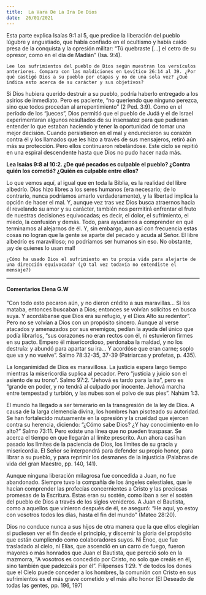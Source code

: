 ```yaml
---
title:  La Vara De La Ira De Dios 
date:  26/01/2021
---
```


Esta parte explica Isaías 9:1 al 5, que predice la liberación del pueblo lúgubre y angustiado, que había confiado en el ocultismo y había caído presa de la conquista y la opresión militar: “Tú quebraste [...] el cetro de su opresor, como en el día de Madián” (Isa. 9:4).

`Lee los sufrimientos del pueblo de Dios según muestran los versículos anteriores. Compara con las maldiciones en Levítico 26:14 al 39. ¿Por qué castigó Dios a su pueblo por etapas y no de una sola vez? ¿Qué indica esto acerca de su carácter y sus objetivos?`

Si Dios hubiera querido destruir a su pueblo, podría haberlo entregado a los asirios de inmediato. Pero es paciente, “no queriendo que ninguno perezca, sino que todos procedan al arrepentimiento” (2 Ped. 3:9). Como en el período de los “jueces”, Dios permitió que el pueblo de Judá y el de Israel experimentaran algunos resultados de su insensatez para que pudieran entender lo que estaban haciendo y tener la oportunidad de tomar una mejor decisión. Cuando persistieron en el mal y endurecieron su corazón contra él y los llamados que les hizo a través de sus mensajeros, retiró aún más su protección. Pero ellos continuaron rebelándose. Este ciclo se repitió en una espiral descendente hasta que Dios no pudo hacer nada más.

**Lea Isaías 9:8 al 10:2. ¿De qué pecados es culpable el pueblo? ¿Contra quién los cometió? ¿Quién es culpable entre ellos?**

Lo que vemos aquí, al igual que en toda la Biblia, es la realidad del libre albedrío. Dios hizo libres a los seres humanos (era necesario; de lo contrario, nunca podríamos amarlo verdaderamente), y la libertad implica la opción de hacer el mal. Y, aunque vez tras vez Dios busca atraernos hacia él revelando su amor y su carácter, también nos permitirá enfrentar el fruto de nuestras decisiones equivocadas; es decir, el dolor, el sufrimiento, el miedo, la confusión y demás. Todo, para ayudarnos a comprender en qué terminamos al alejarnos de él. Y, sin embargo, aun así con frecuencia estas cosas no logran que la gente se aparte del pecado y acuda al Señor. El libre albedrío es maravilloso; no podríamos ser humanos sin eso. No obstante, ¡ay de quienes lo usan mal!

`¿Cómo ha usado Dios el sufrimiento en tu propia vida para alejarte de una dirección equivocada? (¿O tal vez todavía no entendiste el mensaje?)`

---

#### Comentarios Elena G.W

“Con todo esto pecaron aún, y no dieron crédito a sus maravillas… Si los mataba, entonces buscaban a Dios; entonces se volvían solícitos en busca suya. Y acordábanse que Dios era su refugio, y el Dios Alto su redentor”. Pero no se volvían a Dios con un propósito sincero. Aunque al verse atacados y amenazados por sus enemigos, pedían la ayuda del único que podía librarlos, “sus corazones no eran rectos con él, ni estuvieron firmes en su pacto. Empero él misericordioso, perdonaba la maldad, y no los destruía: y abundó para apartar su ira… Y acordóse que eran carne; soplo que va y no vuelve”. Salmo 78:32-35, 37-39 (Patriarcas y profetas, p. 435).

La longanimidad de Dios es maravillosa. La justicia espera largo tiempo mientras la misericordia suplica al pecador. Pero “justicia y juicio son el asiento de su trono”. Salmo 97:2. “Jehová es tardo para la ira”, pero es “grande en poder, y no tendrá al culpado por inocente. Jehová marcha entre tempestad y turbión, y las nubes son el polvo de sus pies”. Nahúm 1:3.

El mundo ha llegado a ser temerario en la transgresión de la ley de Dios. A causa de la larga clemencia divina, los hombres han pisoteado su autoridad. Se han fortalecido mutuamente en la opresión y la crueldad que ejercen contra su herencia, diciendo: “¿Cómo sabe Dios? ¿Y hay conocimiento en lo alto?” Salmo 73:11. Pero existe una línea que no pueden traspasar. Se acerca el tiempo en que llegarán al límite prescrito. Aun ahora casi han pasado los límites de la paciencia de Dios, los límites de su gracia y misericordia. El Señor se interpondrá para defender su propio honor, para librar a su pueblo, y para reprimir los desmanes de la injusticia (Palabras de vida del gran Maestro, pp. 140, 141).

Aunque ninguna liberación milagrosa fue concedida a Juan, no fue abandonado. Siempre tuvo la compañía de los ángeles celestiales, que le hacían comprender las profecías concernientes a Cristo y las preciosas promesas de la Escritura. Estas eran su sostén, como iban a ser el sostén del pueblo de Dios a través de los siglos venideros. A Juan el Bautista, como a aquellos que vinieron después de él, se aseguró: “He aquí, yo estoy con vosotros todos los días, hasta el fin del mundo” (Mateo 28:20).

Dios no conduce nunca a sus hijos de otra manera que la que ellos elegirían si pudiesen ver el fin desde el principio, y discernir la gloria del propósito que están cumpliendo como colaboradores suyos. Ni Enoc, que fue trasladado al cielo, ni Elías, que ascendió en un carro de fuego, fueron mayores o más honrados que Juan el Bautista, que pereció solo en la mazmorra, “A vosotros es concedido por Cristo, no solo que creáis en él, sino también que padezcáis por él”. Filipenses 1:29. Y de todos los dones que el Cielo puede conceder a los hombres, la comunión con Cristo en sus sufrimientos es el más grave cometido y el más alto honor (El Deseado de todas las gentes, pp. 196, 197)